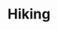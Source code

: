 ---
category: [hiking] #Category ID.
hue: var(--c-themeHueOrange) #Category hue. See note [1].
title: Hiking #Category title.
description: Hiking Category
---
